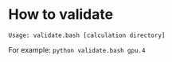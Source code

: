 How to validate
====

`Usage: validate.bash [calculation directory]`

For example: `python validate.bash gpu.4`

